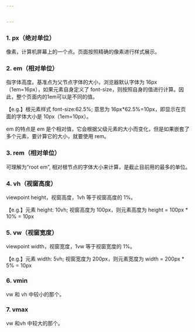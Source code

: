 ```yaml
---


---
```


<h3 id="px（绝对单位）">1. px（绝对单位）</h3>
<p>像素，计算机屏幕上的一个点。页面按照精确的像素进行样式展示。</p>
<h3 id="em（相对单位）">2. em（相对单位）</h3>
<p>指字体高度。基准点为父节点字体的大小，浏览器默认字体为 16px（1em=16px），如果元素自身定义了 font-size，则按照自身的值进行计算。因此，整个页面内的1em可以是不同的值。</p>
<p>【e.g.】根元素样式 font-size:62.5%; 意思为 16px*62.5%=10px，即显示在页面的字体大小是 10px（1em=10px）。</p>
<p>em 的特点是 em 是个相对值，它会根据父级元素的大小而变化，但是如果嵌套了多个元素，要计算它的大小，就要使用 rem。</p>
<h3 id="rem（相对单位）">3. rem（相对单位）</h3>
<p>可理解为“root em”, 相对根节点的字体大小来计算，是截止目前用的最多的单位。</p>
<h3 id="vh（视窗高度）">4. vh（视窗高度）</h3>
<p>viewpoint height，视窗高度，1vh 等于视窗高度的 1%。</p>
<p>【e.g.】元素 height: 10vh; 视窗高度为 100px，则元素高度为 height = 100px * 10% = 10px</p>
<h3 id="vw（视窗宽度）">5. vw（视窗宽度）</h3>
<p>viewpoint width，视窗宽度，1vw 等于视窗宽度的 1%。</p>
<p>【e.g.】元素 width: 5vh; 视窗宽度为 200px，则元素宽度为 width = 200px * 5% = 10px</p>
<h3 id="vmin">6. vmin</h3>
<p>vw 和 vh 中较小的那个。</p>
<h3 id="vmax">7. vmax</h3>
<p>vw 和vh 中较大的那个。</p>

